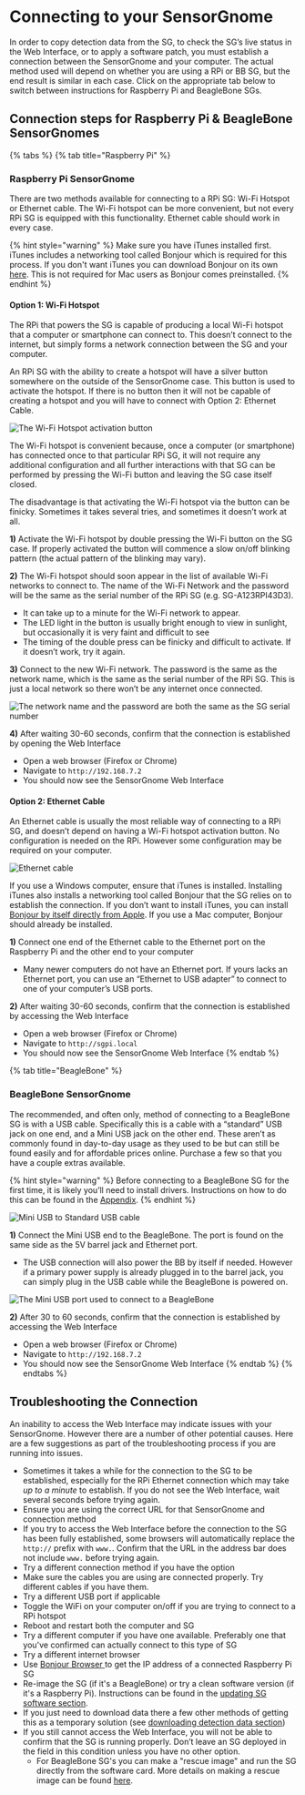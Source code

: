 # Connecting to your SensorGnome

In order to copy detection data from the SG, to check the SG’s live status in the Web Interface, or to apply a software patch, you must establish a connection between the SensorGnome and your computer. The actual method used will depend on whether you are using a RPi or BB SG, but the end result is similar in each case. Click on the appropriate tab below to switch between instructions for Raspberry Pi and BeagleBone SGs.

## Connection steps for Raspberry Pi & BeagleBone SensorGnomes

{% tabs %}
{% tab title="Raspberry Pi" %}
### Raspberry Pi SensorGnome

There are two methods available for connecting to a RPi SG: Wi-Fi Hotspot or Ethernet cable. The Wi-Fi hotspot can be more convenient, but not every RPi SG is equipped with this functionality. Ethernet cable should work in every case.

{% hint style="warning" %}
Make sure you have iTunes installed first. iTunes includes a networking tool called Bonjour which is required for this process. If you don't want iTunes you can download Bonjour on its own [here](https://downloads.digitaltrends.com/bonjour/windows). This is not required for Mac users as Bonjour comes preinstalled.
{% endhint %}

#### Option 1: Wi-Fi Hotspot

The RPi that powers the SG is capable of producing a local Wi-Fi hotspot that a computer or smartphone can connect to. This doesn’t connect to the internet, but simply forms a network connection between the SG and your computer.

An RPi SG with the ability to create a hotspot will have a silver button somewhere on the outside of the SensorGnome case. This button is used to activate the hotspot. If there is no button then it will not be capable of creating a hotspot and you will have to connect with Option 2: Ethernet Cable.

![The Wi-Fi Hotspot activation button](.gitbook/assets/wifibutton.png)

The Wi-Fi hotspot is convenient because, once a computer \(or smartphone\) has connected once to that particular RPi SG, it will not require any additional configuration and all further interactions with that SG can be performed by pressing the Wi-Fi button and leaving the SG case itself closed.

The disadvantage is that activating the Wi-Fi hotspot via the button can be finicky. Sometimes it takes several tries, and sometimes it doesn’t work at all.

**1\)** Activate the Wi-Fi hotspot by double pressing the Wi-Fi button on the SG case. If properly activated the button will commence a slow on/off blinking pattern \(the actual pattern of the blinking may vary\).

**2\)** The Wi-Fi hotspot should soon appear in the list of available Wi-Fi networks to connect to. The name of the Wi-Fi Network and the password will be the same as the serial number of the RPi SG \(e.g. SG-A123RPI43D3\).

* It can take up to a minute for the Wi-Fi network to appear.
* The LED light in the button is usually bright enough to view in sunlight, but occasionally it is very faint and difficult to see
* The timing of the double press can be finicky and difficult to activate. If it doesn’t work, try it again.

**3\)** Connect to the new Wi-Fi network. The password is the same as the network name, which is the same as the serial number of the RPi SG. This is just a local network so there won’t be any internet once connected.

![The network name and the password are both the same as the SG serial number](.gitbook/assets/wifi.png)

**4\)** After waiting 30-60 seconds, confirm that the connection is established by opening the Web Interface

* Open a web browser \(Firefox or Chrome\)
* Navigate to `http://192.168.7.2`
* You should now see the SensorGnome Web Interface

#### Option 2: Ethernet Cable

An Ethernet cable is usually the most reliable way of connecting to a RPi SG, and doesn’t depend on having a Wi-Fi hotspot activation button. No configuration is needed on the RPi. However some configuration may be required on your computer.

![Ethernet cable](.gitbook/assets/ethernet.jpg)

If you use a Windows computer, ensure that iTunes is installed. Installing iTunes also installs a networking tool called Bonjour that the SG relies on to establish the connection. If you don’t want to install iTunes, you can install [Bonjour by itself directly from Apple](https://support.apple.com/kb/DL999?locale=en_CA). If you use a Mac computer, Bonjour should already be installed.

**1\)** Connect one end of the Ethernet cable to the Ethernet port on the Raspberry Pi and the other end to your computer

* Many newer computers do not have an Ethernet port. If yours lacks an Ethernet port, you can use an “Ethernet to USB adapter” to connect to one of your computer’s USB ports.

**2\)** After waiting 30-60 seconds, confirm that the connection is established by accessing the Web Interface

* Open a web browser \(Firefox or Chrome\)
* Navigate to `http://sgpi.local`
* You should now see the SensorGnome Web Interface
{% endtab %}

{% tab title="BeagleBone" %}
### BeagleBone SensorGnome

The recommended, and often only, method of connecting to a BeagleBone SG is with a USB cable. Specifically this is a cable with a “standard” USB jack on one end, and a Mini USB jack on the other end. These aren’t as commonly found in day-to-day usage as they used to be but can still be found easily and for affordable prices online. Purchase a few so that you have a couple extras available.

{% hint style="warning" %}
Before connecting to a BeagleBone SG for the first time, it is likely you’ll need to install drivers. Instructions on how to do this can be found in the [Appendix](appendix/bbdrivers.md). 
{% endhint %}

![Mini USB to Standard USB cable](.gitbook/assets/usbab.jpg)

**1\)** Connect the Mini USB end to the BeagleBone. The port is found on the same side as the 5V barrel jack and Ethernet port.

* The USB connection will also power the BB by itself if needed. However if a primary power supply is already plugged in to the barrel jack, you can simply plug in the USB cable while the BeagleBone is powered on.

![The Mini USB port used to connect to a BeagleBone](.gitbook/assets/bbusb.png)

**2\)** After 30 to 60 seconds, confirm that the connection is established by accessing the Web Interface

* Open a web browser \(Firefox or Chrome\) 
* Navigate to `http://192.168.7.2` 
* You should now see the SensorGnome Web Interface
{% endtab %}
{% endtabs %}

##  Troubleshooting the Connection

An inability to access the Web Interface may indicate issues with your SensorGnome. However there are a number of other potential causes. Here are a few suggestions as part of the troubleshooting process if you are running into issues. 

* Sometimes it takes a while for the connection to the SG to be established, especially for the RPi Ethernet connection which may take _up to a minute_ to establish. If you do not see the Web Interface, wait several seconds before trying again.
* Ensure you are using the correct URL for that SensorGnome and connection method
* If you try to access the Web Interface before the connection to the SG has been fully established, some browsers will automatically replace the `http://` prefix with `www.`. Confirm that the URL in the address bar does not include `www.` before trying again. 
* Try a different connection method if you have the option
* Make sure the cables you are using are connected properly. Try different cables if you have them.
* Try a different USB port if applicable
* Toggle the WiFi on your computer on/off if you are trying to connect to a RPi hotspot
* Reboot and restart both the computer and SG
* Try a different computer if you have one available. Preferably one that you've confirmed can actually connect to this type of SG
* Try a different internet browser
* Use [Bonjour Browser ](appendix/bonjourbrowser.md)to get the IP address of a connected Raspberry Pi SG 
* Re-image the SG \(if it's a BeagleBone\) or try a clean software version \(if it's a Raspberry Pi\). Instructions can be found in the [updating SG software section](updating.md).
* If you just need to download data there a few other methods of getting this as a temporary solution \(see [downloading detection data section](downloading.md)\)
* If you still cannot access the Web Interface, you will not be able to confirm that the SG is running properly. Don’t leave an SG deployed in the field in this condition unless you have no other option. 
  * For BeagleBone SG's you can make a "rescue image" and run the SG directly from the software card. More details on making a rescue image can be found [here](appendix/rescue.md#running-a-bb-sg-from-the-rescue-image).

